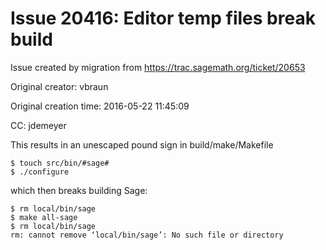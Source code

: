 # Issue 20416: Editor temp files break build

Issue created by migration from https://trac.sagemath.org/ticket/20653

Original creator: vbraun

Original creation time: 2016-05-22 11:45:09

CC:  jdemeyer

This results in an unescaped pound sign in build/make/Makefile

```
$ touch src/bin/#sage#
$ ./configure
```

which then breaks building Sage:

```
$ rm local/bin/sage
$ make all-sage
$ rm local/bin/sage
rm: cannot remove ‘local/bin/sage’: No such file or directory
```

